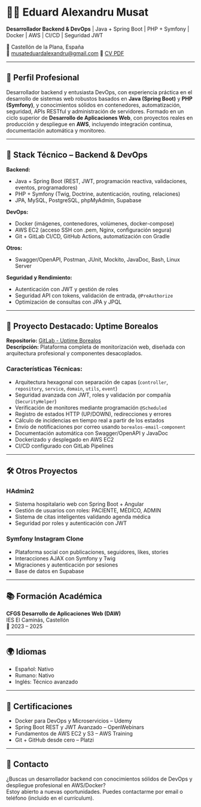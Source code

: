 # 👨‍💻 Eduard Alexandru Musat

**Desarrollador Backend & DevOps** | Java + Spring Boot | PHP + Symfony | Docker | AWS | CI/CD | Seguridad JWT

📍 Castellón de la Plana, España  
📧 musateduardalexandru@gmail.com
🔗 [CV PDF](https://github.com/Alexillo98/Alexillo98/raw/main/CV_Alexandru_Musat_2025.pdf)

---

## 🎯 Perfil Profesional

Desarrollador backend y entusiasta DevOps, con experiencia práctica en el desarrollo de sistemas web robustos basados en **Java (Spring Boot)** y **PHP (Symfony)**, y conocimientos sólidos en contenedores, automatización, seguridad, APIs RESTful y administración de servidores. Formado en un ciclo superior de **Desarrollo de Aplicaciones Web**, con proyectos reales en producción y despliegue en **AWS**, incluyendo integración continua, documentación automática y monitoreo.

---

## 🧰 Stack Técnico – Backend & DevOps

**Backend:**
- Java + Spring Boot (REST, JWT, programación reactiva, validaciones, eventos, programadores)
- PHP + Symfony (Twig, Doctrine, autenticación, routing, relaciones)
- JPA, MySQL, PostgreSQL, phpMyAdmin, Supabase

**DevOps:**
- Docker (imágenes, contenedores, volúmenes, docker-compose)
- AWS EC2 (acceso SSH con .pem, Nginx, configuración segura)
- Git + GitLab CI/CD, GitHub Actions, automatización con Gradle

**Otros:**
- Swagger/OpenAPI, Postman, JUnit, Mockito, JavaDoc, Bash, Linux Server

**Seguridad y Rendimiento:**
- Autenticación con JWT y gestión de roles
- Seguridad API con tokens, validación de entrada, `@PreAuthorize`
- Optimización de consultas con JPA y JPQL

---

## 🚀 Proyecto Destacado: Uptime Borealos

**Repositorio:** [GitLab - Uptime Borealos](https://git.borealos.com/borealos/uptimerobotweb-back)  
**Descripción:** Plataforma completa de monitorización web, diseñada con arquitectura profesional y componentes desacoplados.

### Características Técnicas:
- Arquitectura hexagonal con separación de capas (`controller`, `repository`, `service`, `domain`, `utils`, `event`)
- Seguridad avanzada con JWT, roles y validación por compañía (`SecurityHelper`)
- Verificación de monitores mediante programación `@Scheduled`
- Registro de estados HTTP (UP/DOWN), redirecciones y errores
- Cálculo de incidencias en tiempo real a partir de los estados
- Envío de notificaciones por correo usando `borealos-email-component`
- Documentación automática con Swagger/OpenAPI y JavaDoc
- Dockerizado y desplegado en AWS EC2
- CI/CD configurado con GitLab Pipelines

---

## 🛠 Otros Proyectos

### HAdmin2
- Sistema hospitalario web con Spring Boot + Angular
- Gestión de usuarios con roles: PACIENTE, MÉDICO, ADMIN
- Sistema de citas inteligentes validando agenda médica
- Seguridad por roles y autenticación con JWT

### Symfony Instagram Clone
- Plataforma social con publicaciones, seguidores, likes, stories
- Interacciones AJAX con Symfony y Twig
- Migraciones y autenticación por sesiones
- Base de datos en Supabase

---

## 📚 Formación Académica

**CFGS Desarrollo de Aplicaciones Web (DAW)**  
IES El Caminás, Castellón  
📆 2023 – 2025

---

## 🌍 Idiomas

- Español: Nativo  
- Rumano: Nativo  
- Inglés: Técnico avanzado

---

## 📜 Certificaciones

- Docker para DevOps y Microservicios – Udemy  
- Spring Boot REST y JWT Avanzado – OpenWebinars  
- Fundamentos de AWS EC2 y S3 – AWS Training  
- Git + GitHub desde cero – Platzi

---

## 🧭 Contacto

¿Buscas un desarrollador backend con conocimientos sólidos de DevOps y despliegue profesional en AWS/Docker?  
Estoy abierto a nuevas oportunidades. Puedes contactarme por email o teléfono (incluido en el currículum).
